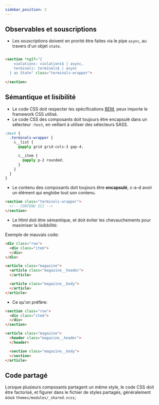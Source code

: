 ```yaml
---
sidebar_position: 2
---
```


## Observables et souscriptions

- Les souscriptions doivent en prorité être faites via le pipe `async`, au travers d'un objet `state`.

``` html title="terminals-wrapper.component.ts"

<section *ngIf="{
    violations: violations$ | async,
    terminals: terminals$ | async
  } as State" class="terminals-wrapper">
  
</section>
```

## Sémantique et lisibilité

- Le code CSS doit respecter les spécifications [BEM](https://getbem.com/naming/), peux importe le framework CSS utilisé.
- Le code CSS des composants doit toujours être encapsulé dans un sélecteur `:host`, en veillant à utiliser des sélecteurs SASS.

``` scss title="terminals-wrapper.component.scss"
:host {
  .terminals-wrapper {
    &__list {
      @apply grid grid-cols-3 gap-4;

      &__item {
        @apply p-2 rounded;
      }
    }
  }
}
```


- Le contenu des composants doit toujours être **encapsulé**, c-a-d avoir un élément qui englobe tout son contenu.

``` html title="terminals-wrapper.component.html"
<section class="terminals-wrapper">
  <!-- CONTENU ICI -->
</section>
```


- Le Html doit être sémantique, et doit éviter les chevauchements pour maximiser la lisibbilité:

Exemple de mauvais code:

``` html
<div class="row">
  <div class="item">
  </div>
</div>
```

``` html
<article class="magazine">
  <article class="magazine__header">
  </article>

  <article class="magazine__body">
  </article>
</article>
```

- Ce qu'on préfère:

``` html
<section class="row">
  <div class="item">
  </div>
</section>
```

``` html
<article class="magazine">
  <header class="magazine__header">
  </header>

  <section class="magazine__body">
  </section>
</article>
```

## Code partagé

Lorsque plusieurs composants partagent un même style, le code CSS doit être factorisé, et figurer dans le fichier de styles partagés,
généralement sous `themes/modules/_shared.scss`;
